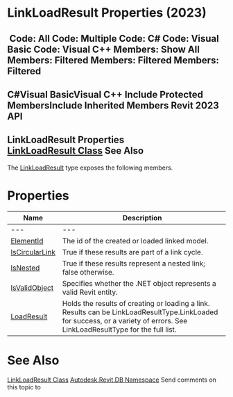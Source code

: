 # LinkLoadResult Properties (2023)

﻿
 Code: All Code: Multiple Code: C# Code: Visual Basic Code: Visual C++  Members: Show All Members: Filtered Members: Filtered Members: Filtered   
---  
C#Visual BasicVisual C++
Include Protected MembersInclude Inherited Members
Revit 2023 API  
---  
LinkLoadResult Properties  
[LinkLoadResult Class](f846bfb0-b047-9332-567f-75ae880d8359.md "LinkLoadResult Class") See Also  
---  
The [LinkLoadResult](f846bfb0-b047-9332-567f-75ae880d8359.md "LinkLoadResult Class") type exposes the following members.
# Properties
| Name | Description |
| --- | --- |
| --- | --- | --- |
| [ElementId](fbbd2c3a-435f-faa2-4284-4cf29b6fb1a2.md "ElementId Property") | The id of the created or loaded linked model. |
| [IsCircularLink](9d3b2a62-a121-a9c3-b3e8-5c55295eec7d.md "IsCircularLink Property") | True if these results are part of a link cycle. |
| [IsNested](c1fe3ba8-74c9-2fe9-3d5f-c8a4f0b8db92.md "IsNested Property") | True if these results represent a nested link; false otherwise. |
| [IsValidObject](e6a52e0e-9511-4286-f722-ab7db64d843d.md "IsValidObject Property") | Specifies whether the .NET object represents a valid Revit entity. |
| [LoadResult](ae6b4803-6e9d-46fa-186b-9756654772e7.md "LoadResult Property") | Holds the results of creating or loading a link. Results can be LinkLoadResultType.LinkLoaded for success, or a variety of errors. See LinkLoadResultType for the full list. |

# See Also
[LinkLoadResult Class](f846bfb0-b047-9332-567f-75ae880d8359.md "LinkLoadResult Class")
[Autodesk.Revit.DB Namespace](87546ba7-461b-c646-cbb1-2cb8f5bff8b2.md "Autodesk.Revit.DB Namespace")
Send comments on this topic to 